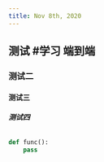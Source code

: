 ```yaml
---
title: Nov 8th, 2020
---
```


## 测试 #学习 端到端
### 测试二
#### 测试三
##### 测试四
######
```python
def func():
    pass
```
